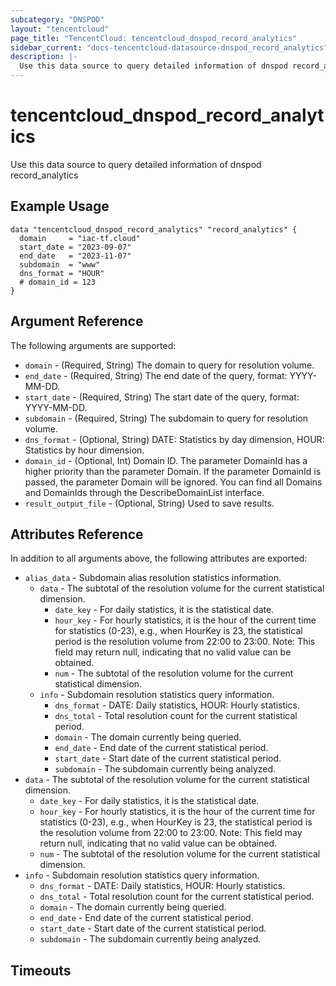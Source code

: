 ```yaml
---
subcategory: "DNSPOD"
layout: "tencentcloud"
page_title: "TencentCloud: tencentcloud_dnspod_record_analytics"
sidebar_current: "docs-tencentcloud-datasource-dnspod_record_analytics"
description: |-
  Use this data source to query detailed information of dnspod record_analytics
---
```


# tencentcloud_dnspod_record_analytics

Use this data source to query detailed information of dnspod record_analytics

## Example Usage

```hcl
data "tencentcloud_dnspod_record_analytics" "record_analytics" {
  domain     = "iac-tf.cloud"
  start_date = "2023-09-07"
  end_date   = "2023-11-07"
  subdomain  = "www"
  dns_format = "HOUR"
  # domain_id = 123
}
```

## Argument Reference

The following arguments are supported:

* `domain` - (Required, String) The domain to query for resolution volume.
* `end_date` - (Required, String) The end date of the query, format: YYYY-MM-DD.
* `start_date` - (Required, String) The start date of the query, format: YYYY-MM-DD.
* `subdomain` - (Required, String) The subdomain to query for resolution volume.
* `dns_format` - (Optional, String) DATE: Statistics by day dimension, HOUR: Statistics by hour dimension.
* `domain_id` - (Optional, Int) Domain ID. The parameter DomainId has a higher priority than the parameter Domain. If the parameter DomainId is passed, the parameter Domain will be ignored. You can find all Domains and DomainIds through the DescribeDomainList interface.
* `result_output_file` - (Optional, String) Used to save results.

## Attributes Reference

In addition to all arguments above, the following attributes are exported:

* `alias_data` - Subdomain alias resolution statistics information.
  * `data` - The subtotal of the resolution volume for the current statistical dimension.
    * `date_key` - For daily statistics, it is the statistical date.
    * `hour_key` - For hourly statistics, it is the hour of the current time for statistics (0-23), e.g., when HourKey is 23, the statistical period is the resolution volume from 22:00 to 23:00. Note: This field may return null, indicating that no valid value can be obtained.
    * `num` - The subtotal of the resolution volume for the current statistical dimension.
  * `info` - Subdomain resolution statistics query information.
    * `dns_format` - DATE: Daily statistics, HOUR: Hourly statistics.
    * `dns_total` - Total resolution count for the current statistical period.
    * `domain` - The domain currently being queried.
    * `end_date` - End date of the current statistical period.
    * `start_date` - Start date of the current statistical period.
    * `subdomain` - The subdomain currently being analyzed.
* `data` - The subtotal of the resolution volume for the current statistical dimension.
  * `date_key` - For daily statistics, it is the statistical date.
  * `hour_key` - For hourly statistics, it is the hour of the current time for statistics (0-23), e.g., when HourKey is 23, the statistical period is the resolution volume from 22:00 to 23:00. Note: This field may return null, indicating that no valid value can be obtained.
  * `num` - The subtotal of the resolution volume for the current statistical dimension.
* `info` - Subdomain resolution statistics query information.
  * `dns_format` - DATE: Daily statistics, HOUR: Hourly statistics.
  * `dns_total` - Total resolution count for the current statistical period.
  * `domain` - The domain currently being queried.
  * `end_date` - End date of the current statistical period.
  * `start_date` - Start date of the current statistical period.
  * `subdomain` - The subdomain currently being analyzed.


## Timeouts

<no value>


